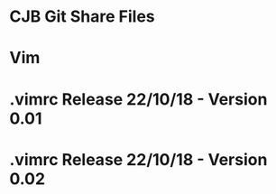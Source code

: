 # CJB Git Share Files

# Vim
# .vimrc Release 22/10/18 - Version 0.01
# .vimrc Release 22/10/18 - Version 0.02

